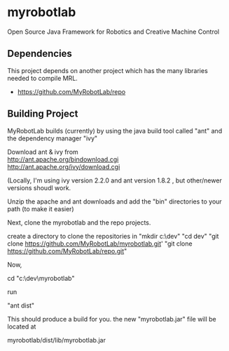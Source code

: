 myrobotlab
==========

Open Source Java Framework for Robotics and Creative Machine Control


## Dependencies

This project depends on another project which has the many libraries needed to compile MRL.
* https://github.com/MyRobotLab/repo

## Building Project

MyRobotLab builds (currently) by using the java build tool called  "ant"  and the dependency manager "ivy" 

Download ant & ivy from  
http://ant.apache.org/bindownload.cgi
http://ant.apache.org/ivy/download.cgi

(Locally, I'm using ivy version 2.2.0  and ant version 1.8.2 , but other/newer versions shoudl work.

Unzip the apache and ant downloads and add the "bin" directories to your path (to make it easier)


Next, clone the myrobotlab and the repo projects.

create a directory to clone the repositories in
"mkdir c:\dev"
"cd dev"
"git clone https://github.com/MyRobotLab/myrobotlab.git'
"git clone https://github.com/MyRobotLab/repo.git"

Now, 

cd "c:\dev\myrobotlab"

run 

"ant dist"  


This should produce a build for you.  the new "myrobotlab.jar" file will be located at

myrobotlab/dist/lib/myrobotlab.jar   




